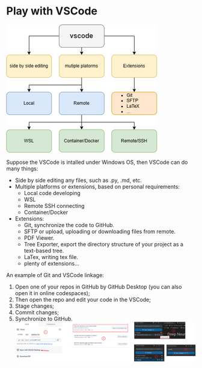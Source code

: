 # Play with VSCode

![what can VSCode do](https://github.com/jizhang02/Figure-Factory/blob/b87a74a3a52fe7a383d39086468d05a2a57111cb/Fig_CS/Figure-Factory-vscode.drawio.png)

Suppose the VSCode is intalled under Windows OS, then VSCode can do many things:
* Side by side editing any files, such as .py, .md, etc.
* Multiple platforms or extensions, based on personal requirements:
  * Local code developing
  * WSL
  * Remote SSH connecting
  * Container/Docker
* Extensions:    
  * Git, synchronize the code to GitHub.
  * SFTP or upload, uploading or downloading files from remote.
  * PDF Viewer.
  * Tree Exporter, export the directory structure of your project as a text-based tree.
  * LaTex, writing tex file.
  * plenty of extensions...

An example of Git and VSCode linkage:    
1. Open one of your repos in GitHub by GitHub Desktop (you can also open it in online codespaces);
2. Then open the repo and edit your code in the VSCode;
3. Stage changes;
4. Commit changes;
5. Synchronize to GitHub.
![pipeline of editing code](./vscode.png)
